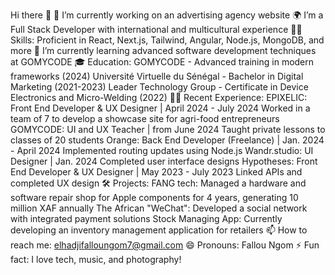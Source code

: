 Hi there 👋
🔭 I’m currently working on an advertising agency website
🌍 I’m a Full Stack Developer with international and multicultural experience
💪🏼 Skills: Proficient in React, Next.js, Tailwind, Angular, Node.js, MongoDB, and more
🌱 I’m currently learning advanced software development techniques at GOMYCODE
🎓 Education:
GOMYCODE - Advanced training in modern frameworks (2024)
Université Virtuelle du Sénégal - Bachelor in Digital Marketing (2021-2023)
Leader Technology Group - Certificate in Device Electronics and Micro-Welding (2022)
👨‍💻 Recent Experience:
EPIXELIC: Front End Developer & UX Designer | April 2024 - July 2024
Worked in a team of 7 to develop a showcase site for agri-food entrepreneurs
GOMYCODE: UI and UX Teacher | from June 2024
Taught private lessons to classes of 20 students
Orange: Back End Developer (Freelance) | Jan. 2024 - April 2024
Implemented routing updates using Node.js
Wandr.studio: UI Designer | Jan. 2024
Completed user interface designs
Hypotheses: Front End Developer & UX Designer | May 2023 - July 2023
Linked APIs and completed UX design
🛠️ Projects:
FANG tech: Managed a hardware and software repair shop for Apple components for 4 years, generating 10 million XAF annually
The African "WeChat": Developed a social network with integrated payment solutions
Stock Managing App: Currently developing an inventory management application for retailers
📫 How to reach me: elhadjifalloungom7@gmail.com
😄 Pronouns: Fallou Ngom
⚡ Fun fact: I love tech, music, and photography!

